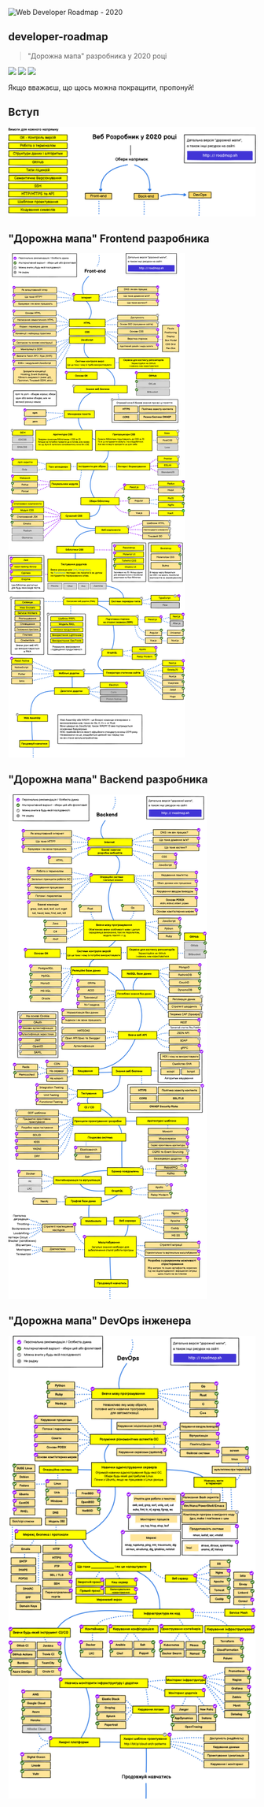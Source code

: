 ![Web Developer Roadmap - 2020](https://i.imgur.com/NNyc9QM.png)

## developer-roadmap
> "Дорожна мапа" разробника у 2020 році

[![](https://img.shields.io/badge/-Roadmaps%20-0a0a0a.svg?style=flat&colorA=0a0a0a)](http://roadmap.sh)
[![](https://img.shields.io/badge/-Guides-0a0a0a.svg?style=flat&colorA=0a0a0a)](http://roadmap.sh/guides)
[![](https://img.shields.io/badge/%E2%9D%A4-YouTube%20Channel-0a0a0a.svg?style=flat&colorA=0a0a0a)](https://www.youtube.com/channel/UCA0H2KIWgWTwpTFjSxp0now/playlists)

Якщо вважаєш, що щось можна покращити, пропонуй!

## Вступ

![](./img/intro-map.png)

## "Дорожна мапа" Frontend разробника

![](./img/frontend-map.png)

## "Дорожна мапа" Backend разробника

![](./img/backend-map.png)

## "Дорожна мапа" DevOps інженера

![](./img/devops-map.png)

